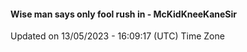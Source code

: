 #### Wise man says only fool rush in - McKidKneeKaneSir
Updated on 13/05/2023 - 16:09:17 (UTC) Time Zone
